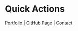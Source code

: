 # Quick Actions

[Portfolio](https://rickysegura.dev/) | [GitHub Page](https://rickysegura.github.io/) | [Contact](https://www.rickysegura.dev/contact)
